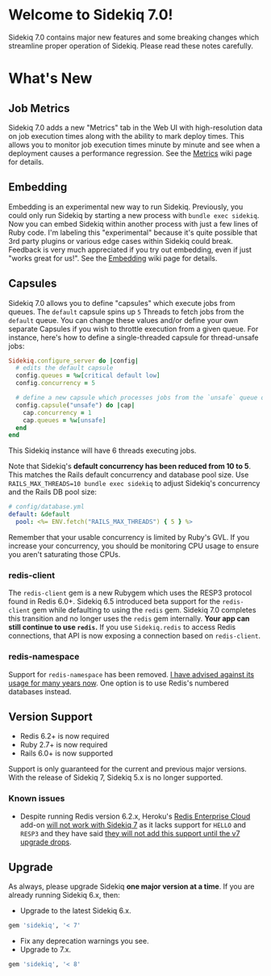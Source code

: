 # Welcome to Sidekiq 7.0!

Sidekiq 7.0 contains major new features and some breaking changes which streamline proper operation of Sidekiq.
Please read these notes carefully.

# What's New

## Job Metrics

Sidekiq 7.0 adds a new "Metrics" tab in the Web UI with high-resolution data on job execution times along with the ability to mark deploy times.
This allows you to monitor job execution times minute by minute and see when a deployment causes a performance regression.
See the [Metrics](https://github.com/mperham/sidekiq/wiki/Metrics) wiki page for details.

## Embedding

Embedding is an experimental new way to run Sidekiq.
Previously, you could only run Sidekiq by starting a new process with `bundle exec sidekiq`.
Now you can embed Sidekiq within another process with just a few lines of Ruby code.
I'm labeling this "experimental" because it's quite possible that 3rd party plugins or various edge cases within Sidekiq could break.
Feedback is very much appreciated if you try out embedding, even if just "works great for us!".
See the [Embedding](https://github.com/mperham/sidekiq/wiki/Embedding) wiki page for details.

## Capsules

Sidekiq 7.0 allows you to define "capsules" which execute jobs from queues.
The `default` capsule spins up `5` Threads to fetch jobs from the `default` queue.
You can change these values and/or define your own separate Capsules if you wish to throttle execution from a given queue.
For instance, here's how to define a single-threaded capsule for thread-unsafe jobs:

```ruby
Sidekiq.configure_server do |config|
  # edits the default capsule
  config.queues = %w[critical default low]
  config.concurrency = 5

  # define a new capsule which processes jobs from the `unsafe` queue one at a time
  config.capsule("unsafe") do |cap|
    cap.concurrency = 1
    cap.queues = %w[unsafe]
  end
end
```

This Sidekiq instance will have 6 threads executing jobs.

Note that Sidekiq's **default concurrency has been reduced from 10 to 5**.
This matches the Rails default concurrency and database pool size.
Use `RAILS_MAX_THREADS=10 bundle exec sidekiq` to adjust Sidekiq's concurrency and the Rails DB pool size:

```yaml
# config/database.yml
default: &default
  pool: <%= ENV.fetch("RAILS_MAX_THREADS") { 5 } %>
```

Remember that your usable concurrency is limited by Ruby's GVL.
If you increase your concurrency, you should be monitoring CPU usage to ensure you aren't saturating those CPUs.

### redis-client

The `redis-client` gem is a new Rubygem which uses the RESP3 protocol found in Redis 6.0+.
Sidekiq 6.5 introduced beta support for the `redis-client` gem while defaulting to using the `redis` gem.
Sidekiq 7.0 completes this transition and no longer uses the `redis` gem internally.
**Your app can still continue to use `redis`.**
If you use `Sidekiq.redis` to access Redis connections, that API is now exposing a connection based on `redis-client`.

### redis-namespace

Support for `redis-namespace` has been removed.
[I have advised against its usage for many years now](https://www.mikeperham.com/2017/04/10/migrating-from-redis-namespace/).
One option is to use Redis's numbered databases instead.

## Version Support

- Redis 6.2+ is now required
- Ruby 2.7+ is now required
- Rails 6.0+ is now supported

Support is only guaranteed for the current and previous major versions.
With the release of Sidekiq 7, Sidekiq 5.x is no longer supported.

### Known issues

* Despite running Redis version 6.2.x, Heroku's [Redis Enterprise Cloud](https://elements.heroku.com/addons/rediscloud) add-on [will not work with Sidekiq 7](https://github.com/mperham/sidekiq/issues/5594) as it lacks support for `HELLO` and `RESP3` and they have said [they will not add this support until the v7 upgrade drops](https://github.com/mperham/sidekiq/issues/5594#issuecomment-1302384905).

## Upgrade

As always, please upgrade Sidekiq **one major version at a time**.
If you are already running Sidekiq 6.x, then:

* Upgrade to the latest Sidekiq 6.x.
```ruby
gem 'sidekiq', '< 7'
```
* Fix any deprecation warnings you see.
* Upgrade to 7.x.
```ruby
gem 'sidekiq', '< 8'
```
